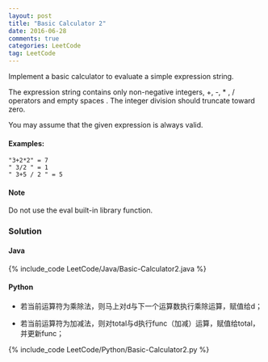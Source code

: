 ```yaml
---
layout: post
title: "Basic Calculator 2"
date: 2016-06-28
comments: true
categories: LeetCode
tag: LeetCode
---
```




Implement a basic calculator to evaluate a simple expression string.

The expression string contains only non-negative integers, +, -, * , / operators and empty spaces . The integer division should truncate toward zero.

You may assume that the given expression is always valid.

#### Examples:
```
"3+2*2" = 7
" 3/2 " = 1
" 3+5 / 2 " = 5
```

#### Note 
Do not use the eval built-in library function.

<!--more-->
### Solution
#### Java
{% include_code LeetCode/Java/Basic-Calculator2.java %}

#### Python
* 若当前运算符为乘除法，则马上对d与下一个运算数执行乘除运算，赋值给d；

* 若当前运算符为加减法，则对total与d执行func（加减）运算，赋值给total，并更新func；

{% include_code LeetCode/Python/Basic-Calculator2.py %}

